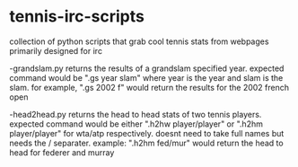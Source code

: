 # tennis-irc-scripts
collection of python scripts that grab cool tennis stats from webpages primarily designed for irc

-grandslam.py
  returns the results of a grandslam specified year. expected command would be ".gs year slam" where year is the year and slam is the slam. for example, ".gs 2002 f" would return the results for the 2002 french open
  
-head2head.py
  returns the head to head stats of two tennis players. expected command would be either ".h2hw player/player" or ".h2hm player/player" for wta/atp respectively. doesnt need to take full names but needs the / separater. example: ".h2hm fed/mur" would return the head to head for federer and murray
